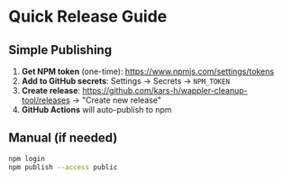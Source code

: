 # Quick Release Guide

## Simple Publishing

1. **Get NPM token** (one-time): https://www.npmjs.com/settings/tokens
2. **Add to GitHub secrets**: Settings → Secrets → `NPM_TOKEN`
3. **Create release**: https://github.com/kars-h/wappler-cleanup-tool/releases → "Create new release"
4. **GitHub Actions** will auto-publish to npm

## Manual (if needed)
```bash
npm login
npm publish --access public
```